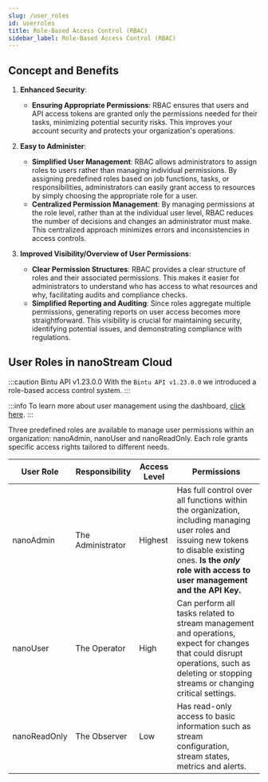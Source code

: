 ```yaml
---
slug: /user_roles
id: userroles
title: Role-Based Access Control (RBAC)
sidebar_label: Role-Based Access Control (RBAC)
---
```


## Concept and Benefits

1. **Enhanced Security**:
   - **Ensuring Appropriate Permissions**: RBAC ensures that users and API access tokens are granted only the permissions needed for their tasks, minimizing potential security risks. This improves your account security and protects your organization's operations.

2. **Easy to Administer**:
   - **Simplified User Management**: RBAC allows administrators to assign roles to users rather than managing individual permissions. By assigning predefined roles based on job functions, tasks, or responsibilities, administrators can easily grant access to resources by simply choosing the appropriate role for a user.
   - **Centralized Permission Management**: By managing permissions at the role level, rather than at the individual user level, RBAC reduces the number of decisions and changes an administrator must make. This centralized approach minimizes errors and inconsistencies in access controls.

3. **Improved Visibility/Overview of User Permissions**:
   - **Clear Permission Structures**: RBAC provides a clear structure of roles and their associated permissions. This makes it easier for administrators to understand who has access to what resources and why, facilitating audits and compliance checks.
   - **Simplified Reporting and Auditing**: Since roles aggregate multiple permissions, generating reports on user access becomes more straightforward. This visibility is crucial for maintaining security, identifying potential issues, and demonstrating compliance with regulations.

## User Roles in nanoStream Cloud

:::caution Bintu API v1.23.0.0
With the `Bintu API v1.23.0.0` we introduced a role-based access control system.
:::

:::info
To learn more about user management using the dashboard, [click here](../cloud-frontend-v3/Dashboard_User_Roles.md).
:::

Three predefined roles are available to manage user permissions within an organization: <span className="role role-admin">nanoAdmin</span>, <span className="role role-user">nanoUser</span> and <span className="role role-readonly">nanoReadOnly</span>. Each role grants specific access rights tailored to different needs.

| User Role | Responsibility | Access Level | Permissions |
|---|---|---|---|
| <span className="role role-admin">nanoAdmin</span> | The Administrator  | Highest  | Has full control over all functions within the organization, including managing user roles and issuing new tokens to disable existing ones. **Is the *only* role with access to user management and the API Key.** |
| <span className="role role-user">nanoUser</span>    | The Operator  | High  | Can perform all tasks related to stream management and operations, expect for changes that could disrupt operations, such as deleting or stopping streams or changing critical settings. |
| <span className="role role-readonly">nanoReadOnly</span>| The Observer  | Low  | Has read-only access to basic information such as stream configuration, stream states, metrics and alerts. |
